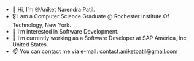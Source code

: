 - 👋 Hi, I’m @Aniket Narendra Patil. 
- 🎖️ I am a Computer Science Graduate @ Rochester Institute Of Technology, New York.
- 👀 I’m interested in Software Development.
- 🌱 I’m currently working as a Software Developer at SAP America, Inc, United States.
- 📫 You can contact me via e-mail: contact.aniketpatil@gmail.com

<!---
Aniket-Narendra-Patil/Aniket-Narendra-Patil is a ✨ special ✨ repository because its `README.md` (this file) appears on your GitHub profile.
You can click the Preview link to take a look at your changes.
--->
